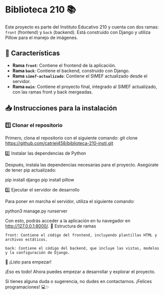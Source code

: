# Biblioteca 210 📚

Este proyecto es parte del Instituto Educativo 210 y cuenta con dos ramas: `front` (frontend) y `back` (backend). Está construido con Django y utiliza Pillow para el manejo de imágenes.

## 🌟 Características

- **Rama `front`**: Contiene el frontend de la aplicación.
- **Rama `back`**: Contiene el backend, construido con Django.
- **Rama `simef-actualizado`**: Contiene el SIMEF actualizado desde el servidor.
- **Rama `main`**: Contiene el proyecto final, integrado al SIMEF actualizado, con las ramas front y back mergeadas.

## 📥 Instrucciones para la instalación

### 1️⃣ Clonar el repositorio

Primero, clona el repositorio con el siguiente comando:
git clone https://github.com/catriel458/biblioteca-210-insti.git

2️⃣ Instalar las dependencias de Python

Después, instala las dependencias necesarias para el proyecto. Asegúrate de tener pip actualizado:

pip install django
pip install pillow

3️⃣ Ejecutar el servidor de desarrollo

Para poner en marcha el servidor, utiliza el siguiente comando:

python3 manage.py runserver

Con esto, podrás acceder a la aplicación en tu navegador en http://127.0.0.1:8000/.
📂 Estructura de ramas

    front: Contiene el código del frontend, incluyendo plantillas HTML y archivos estáticos.

    back: Contiene el código del backend, que incluye las vistas, modelos y la configuración de Django.

🚀 ¡Listo para empezar!

¡Eso es todo! Ahora puedes empezar a desarrollar y explorar el proyecto.

Si tienes alguna duda o sugerencia, no dudes en contactarnos. ¡Felices programaciones! 💻✨

